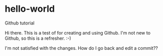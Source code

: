 # hello-world
Github tutorial

Hi there. This is a  test of for creating and using Github. I'm not new to Github, so this is a refresher. :-)

I'm not satisfied with the changes. How do I go back and edit a commit??
